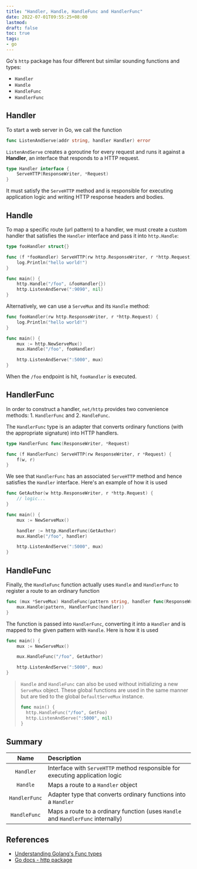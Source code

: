 ```yaml
---
title: "Handler, Handle, HandleFunc and HandlerFunc"
date: 2022-07-01T09:55:25+08:00
lastmod:
draft: false
toc: true
tags:
- go
---
```


Go's `http` package has four different but similar sounding functions and types:
- `Handler`
- `Handle`
- `HandleFunc`
- `HandlerFunc`

## Handler
To start a web server in Go, we call the function

```go
func ListenAndServe(addr string, handler Handler) error
```

`ListenAndServe` creates a goroutine for every request and runs it against a
**Handler**, an interface that responds to a HTTP request.

```go
type Handler interface {
	ServeHTTP(ResponseWriter, *Request)
}
```

It must satisfy the `ServeHTTP` method and is responsible for executing
application logic and writing HTTP response headers and bodies.

## Handle
To map a specific route (url pattern) to a handler, we must create a custom handler that satisfies the `Handler` interface and pass it into `http.Handle`:

```go
type fooHandler struct{}

func (f *fooHandler) ServeHTTP(rw http.ResponseWriter, r *http.Request) {
	log.Println("hello world!")
}

func main() {
	http.Handle("/foo", &fooHandler{})
	http.ListenAndServe(":9090", nil)
}
```

Alternatively, we can use a `ServeMux` and its `Handle` method:

```go
func fooHandler(rw http.ResponseWriter, r *http.Request) {
	log.Println("hello world!")
}

func main() {
	mux := http.NewServeMux()
	mux.Handle("/foo", fooHandler)

	http.ListenAndServe(":5000", mux)
}
```

When the `/foo` endpoint is hit, `fooHandler` is executed.

## HandlerFunc
In order to construct a handler, `net/http` provides two convenience methods: 1.
`HandlerFunc` and 2. `HandleFunc`.

The `HandlerFunc` type is an adapter that converts ordinary functions (with the
appropriate signature) into HTTP handlers.

```go
type HandlerFunc func(ResponseWriter, *Request)

func (f HandlerFunc) ServeHTTP(rw ResponseWriter, r *Request) {
	f(w, r)
}
```

We see that `HandlerFunc` has an associated `ServeHTTP` method and hence
satisfies the `Handler` interface. Here's an example of how it is used

```go
func GetAuthor(w http.ResponseWriter, r *http.Request) {
	// logic...
}

func main() {
	mux := NewServeMux()

	handler := http.HandlerFunc(GetAuthor)
	mux.Handle("/foo", handler)

	http.ListenAndServe(":5000", mux)
}
```

## HandleFunc
Finally, the `HandleFunc` function actually uses `Handle` and `HandlerFunc` to
register a route to an ordinary function

```go
func (mux *ServeMux) HandleFunc(pattern string, handler func(ResponseWriter, *Request)) {
	mux.Handle(pattern, HandlerFunc(handler))
}
```

The function is passed into `HandlerFunc`, converting it into a `Handler` and is
mapped to the given pattern with `Handle`. Here is how it is used

```go
func main() {
	mux := NewServeMux()

	mux.HandleFunc("/foo", GetAuthor)

	http.ListenAndServe(":5000", mux)
}
```

>`Handle` and `HandleFunc` can also be used without initializing a new `ServeMux`
>object. These global functions are used in the same manner but are tied to the
>global `DefaultServeMux` instance.
>```go
>func main() {
>	http.HandleFunc("/foo", GetFoo)
>	http.ListenAndServe(":5000", nil)
>}
>```

## Summary
| Name          | Description                                                                      |
| :-----------: | :------------------------------------------------------------------------------- |
| `Handler`     | Interface with `ServeHTTP` method responsible for executing application logic    |
| `Handle`      | Maps a route to a `Handler` object                                               |
| `HandlerFunc` | Adapter type that converts ordinary functions into a `Handler`                   |
| `HandleFunc`  | Maps a route to a ordinary function (uses `Handle` and `HandlerFunc` internally) |

## References
- [Understanding Golang's Func types](https://www.integralist.co.uk/posts/understanding-golangs-func-type/)
- [Go docs - http package](https://pkg.go.dev/net/http)
